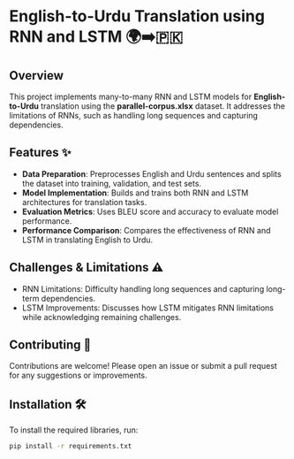 # English-to-Urdu Translation using RNN and LSTM 🌍➡️🇵🇰

## Overview
This project implements many-to-many RNN and LSTM models for **English-to-Urdu** translation using the **parallel-corpus.xlsx** dataset. It addresses the limitations of RNNs, such as handling long sequences and capturing dependencies.

## Features ✨
- **Data Preparation**: Preprocesses English and Urdu sentences and splits the dataset into training, validation, and test sets.
- **Model Implementation**: Builds and trains both RNN and LSTM architectures for translation tasks.
- **Evaluation Metrics**: Uses BLEU score and accuracy to evaluate model performance.
- **Performance Comparison**: Compares the effectiveness of RNN and LSTM in translating English to Urdu.

## Challenges & Limitations ⚠️
- RNN Limitations: Difficulty handling long sequences and capturing long-term dependencies.
- LSTM Improvements: Discusses how LSTM mitigates RNN limitations while acknowledging remaining challenges.
## Contributing 🤝
Contributions are welcome! Please open an issue or submit a pull request for any suggestions or improvements.
## Installation 🛠️
To install the required libraries, run:
```bash
pip install -r requirements.txt
